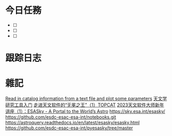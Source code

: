 # 今日任務

- [ ] 
- [ ] 
- [ ] 

# 跟踪日志



# 雜記
[Read in catalog information from a text file and plot some parameters](https://learn.astropy.org/tutorials/plot-catalog.html)
[天文学研究工具入门](https://www.bilibili.com/video/BV1vh4y1H7Cz/?spm_id_from=333.337.search-card.all.click&vd_source=72e23b3cedbf2aeeaae025b44e6ef29b)
[走进天文软件的“无冕之王”（1）TOPCAT](https://www.bilibili.com/video/BV1Eh411y7F3/?spm_id_from=333.337.search-card.all.click&vd_source=72e23b3cedbf2aeeaae025b44e6ef29b)
[2023天文软件大师新年讲座（1）：ESASky - A Portal to the World’s Astro](https://www.bilibili.com/video/BV1J14y1M7AH/?spm_id_from=pageDriver&vd_source=72e23b3cedbf2aeeaae025b44e6ef29b)
https://sky.esa.int/esasky/
https://github.com/esdc-esac-esa-int/notebooks.git
https://astroquery.readthedocs.io/en/latest/esasky/esasky.html
https://github.com/esdc-esac-esa-int/pyesasky/tree/master



